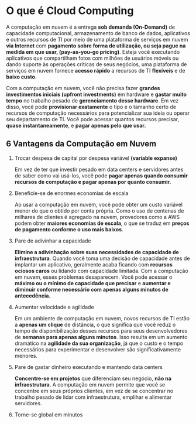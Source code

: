 # O que é Cloud Computing

A computação em nuvem é a entrega **sob demanda (On-Demand)** de capacidade computacional, armazenamento de banco de dados, aplicativos e outros recursos de TI por meio de uma plataforma de serviços em nuvem **via Internet** com **pagamento sobre forma de utilização, ou seja pague na medida em que usar, (pay-as-you-go pricing)**. Esteja você executando aplicativos que compartilham fotos com milhões de usuários móveis ou dando suporte às operações críticas de seus negócios, uma plataforma de serviços em nuvem fornece **acesso rápido** a recursos de TI **flexíveis** e de **baixo custo**.

Com a computação em nuvem, você não precisa fazer **grandes investimentos iniciais (upfront investments)** em hardware e **gastar muito tempo** no trabalho pesado de **gerenciamento desse hardware**. Em vez disso, você pode **provisionar exatamente** o tipo e o tamanho certo de recursos de computação necessários para potencializar sua ideia ou operar seu departamento de TI. Você pode acessar quantos recursos precisar, **quase instantaneamente**, e **pagar apenas pelo que usar.**

## 6 Vantagens da Computação em Nuvem

1. Trocar despesa de capital por despesa variável **(variable expanse)**

    Em vez de ter que investir pesado em data centers e servidores antes de saber como vai usá-los, você pode **pagar apenas quando consumir recursos de computação e pagar apenas por quanto consumir.**

2. Beneficie-se de enormes economias de escala

    Ao usar a computação em nuvem, você pode obter um custo variável menor do que o obtido por conta própria. Como o uso de centenas de milhares de clientes é agregado na nuvem, provedores como a AWS podem obter **maiores economias de escala**, o que se traduz em **preços de pagamento conforme o uso mais baixos**.

3. Pare de adivinhar a capacidade

    **Elimine a adivinhação sobre suas necessidades de capacidade de infraestrutura**. Quando você toma uma decisão de capacidade antes de implantar um aplicativo, geralmente acaba ficando com **recursos ociosos caros** ou lidando com capacidade limitada. Com a computação em nuvem, esses problemas desaparecem. Você pode acessar o **máximo ou o mínimo de capacidade que precisar** e **aumentar e diminuir conforme necessário com apenas alguns minutos de antecedência.**

4. Aumentar velocidade e agilidade

    Em um ambiente de computação em nuvem, novos recursos de TI estão a **apenas um clique** de distância, o que significa que você reduz o tempo de disponibilização desses recursos para seus desenvolvedores de **semanas para apenas alguns minutos**. Isso resulta em um aumento dramático na **agilidade da sua organização**, já que o custo e o tempo necessários para experimentar e desenvolver são significativamente menores.

5. Pare de gastar dinheiro executando e mantendo data centers

    **Concentre-se em projetos** que diferenciam seu negócio, **não na infraestrutura**. A computação em nuvem permite que você se concentre em seus próprios clientes, em vez de se concentrar no trabalho pesado de lidar com infraestrutura, emplihar e alimentar servidores.

6. Torne-se global em minutos